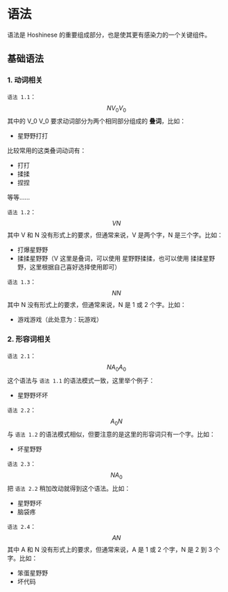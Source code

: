 # 语法

语法是 Hoshinese 的重要组成部分，也是使其更有感染力的一个关键组件。

## 基础语法

### 1. 动词相关

`语法 1.1`：
$$
N V_0V_0
$$
其中的 V_0 V_0 要求动词部分为两个相同部分组成的 **叠词**，比如：

* 星野野打打

比较常用的这类叠词动词有：

* 打打
* 揉揉
* 捏捏

等等……

`语法 1.2`：
$$
V N
$$
其中 V 和 N 没有形式上的要求，但通常来说，V 是两个字，N 是三个字。比如：

* 打爆星野野
* 揉揉星野野（V 这里是叠词，可以使用 星野野揉揉，也可以使用 揉揉星野野，这里根据自己喜好选择使用即可）

`语法 1.3`：
$$
NN
$$
其中 N 没有形式上的要求，但通常来说，N 是 1 或 2 个字。比如：

* 游戏游戏（此处意为：玩游戏）

### 2. 形容词相关

`语法 2.1`：
$$
N A_0 A_0
$$
这个语法与 `语法 1.1` 的语法模式一致，这里举个例子：

* 星野野坏坏

`语法 2.2`：
$$
A_0 N
$$
与 `语法 1.2` 的语法模式相似，但要注意的是这里的形容词只有一个字。比如：

* 坏星野野

`语法 2.3`：
$$
N A_0
$$
把 `语法 2.2` 稍加改动就得到这个语法。比如：

* 星野野坏
* 脑袋疼

`语法 2.4`：
$$
AN
$$
其中 A 和 N 没有形式上的要求，但通常来说，A 是 1 或 2 个字，N 是 2 到 3 个字。比如：

* 笨蛋星野野
* 坏代码